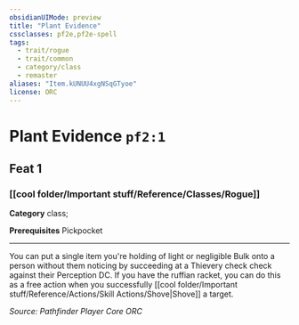```yaml
---
obsidianUIMode: preview
title: "Plant Evidence"
cssclasses: pf2e,pf2e-spell
tags:
  - trait/rogue
  - trait/common
  - category/class
  - remaster
aliases: "Item.kUNUU4xgNSqGTyoe"
license: ORC
---
```

# Plant Evidence `pf2:1`
## Feat 1
### [[cool folder/Important stuff/Reference/Classes/Rogue]]

**Category** class; 



**Prerequisites** Pickpocket
* * *
You can put a single item you're holding of light or negligible Bulk onto a person without them noticing by succeeding at a Thievery check check against their Perception DC. If you have the ruffian racket, you can do this as a free action when you successfully [[cool folder/Important stuff/Reference/Actions/Skill Actions/Shove|Shove]] a target.

*Source: Pathfinder Player Core*
*ORC*